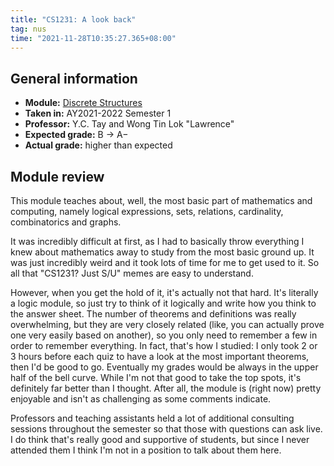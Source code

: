 ```yaml
---
title: "CS1231: A look back"
tag: nus
time: "2021-11-28T10:35:27.365+08:00"
---
```


## General information

* **Module:** [Discrete Structures](https://nusmods.com/modules/CS1231)
* **Taken in:** AY2021-2022 Semester 1
* **Professor:** Y.C. Tay and Wong Tin Lok "Lawrence"
* **Expected grade:** B &rarr; A&minus;
* **Actual grade:** higher than expected

## Module review

This module teaches about, well, the most basic part of mathematics and
computing, namely logical expressions, sets, relations, cardinality,
combinatorics and graphs.

It was incredibly difficult at first, as I had to basically throw everything I
knew about mathematics away to study from the most basic ground up. It was just
incredibly weird and it took lots of time for me to get used to it. So all that
"CS1231? Just S/U" memes are easy to understand.

However, when you get the hold of it, it's actually not that hard. It's
literally a logic module, so just try to think of it logically and write how you
think to the answer sheet. The number of theorems and definitions was really
overwhelming, but they are very closely related (like, you can actually prove
one very easily based on another), so you only need to remember a few in order
to remember everything. In fact, that's how I studied: I only took 2 or 3 hours
before each quiz to have a look at the most important theorems, then I'd be good
to go. Eventually my grades would be always in the upper half of the bell curve.
While I'm not that good to take the top spots, it's definitely far better than
I thought. After all, the module is (right now) pretty enjoyable and isn't as
challenging as some comments indicate.

Professors and teaching assistants held a lot of additional consulting sessions
throughout the semester so that those with questions can ask live. I do think
that's really good and supportive of students, but since I never attended them
I think I'm not in a position to talk about them here.

